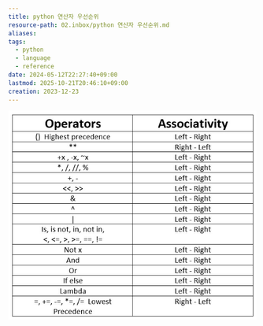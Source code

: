 ```yaml
---
title: python 연산자 우선순위
resource-path: 02.inbox/python 연산자 우선순위.md
aliases:
tags:
  - python
  - language
  - reference
date: 2024-05-12T22:27:40+09:00
lastmod: 2025-10-21T20:46:10+09:00
creation: 2023-12-23
---
```

![python 연산자 우선순위-2023122311595](../08.media/20231223115955.png)
